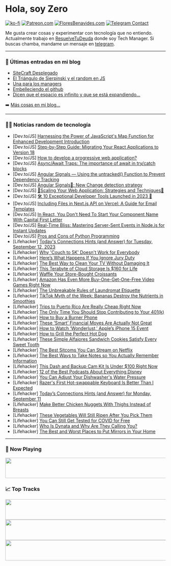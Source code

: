 # Hola, soy Zero

[![ko-fi](https://ko-fi.com/img/githubbutton_sm.svg)](https://ko-fi.com/J3J4N0LUK)
[![Patreon.com](https://img.shields.io/endpoint.svg?url=https%3A%2F%2Fshieldsio-patreon.vercel.app%2Fapi%3Fusername%3Dzerodragon%26type%3Dpatrons&style=for-the-badge)](https://patreon.com/zerodragon)
[![FloresBenavides.com](https://img.shields.io/website?down_message=oops&label=MiBlog&style=for-the-badge&up_message=online&url=https%3A%2F%2Ffloresbenavides.com)](https://floresbenavides.com)
[![Telegram Contact](https://img.shields.io/badge/escr%C3%ADbeme-ZeroDragon-%2326A5E4?style=for-the-badge&logo=telegram)](https://t.me/zerodragon)

Me gusta crear cosas y experimentar con tecnología que no entiendo.
Actualmente trabajo en [ResuelveTuDeuda](http://github.com/resuelve) donde soy Tech Manager.
Si buscas chamba, mandame un mensaje en [telegram](https://t.me/zerodragon).

---

### 📕 Últimas entradas en mi blog
<!-- BLOG-POST-LIST:START -->
- [SiteCraft Desplegado](https://floresbenavides.com/sitecraft-desplegado/)
- [El Triángulo de Sierpinski y el random en JS](https://floresbenavides.com/el-triangulo-de-sierpinski-y-el-random-en-js/)
- [Una para los managers](https://floresbenavides.com/una-para-los-managers/)
- [Embelleciendo el github](https://floresbenavides.com/embelleciendo-el-github/)
- [Dicen que el espacio es infinito y que se está expandiendo…](https://floresbenavides.com/dicen-que-el-espacio-es-infinito-y-que-se-esta-expandiendo/)
<!-- BLOG-POST-LIST:END -->

➡️ [Más cosas en mi blog...](https://floresbenavides.com)

---

### 👨‍💻 Noticias random de tecnología
<!-- TECH-POSTS:START -->
- [Dev.to/JS] [Harnessing the Power of JavaScript&#39;s Map Function for Enhanced Development Introduction](https://dev.to/krisshnacool/harnessing-the-power-of-javascripts-map-function-for-enhanced-developmentintroduction-n8k)
- [Dev.to/JS] [Step-by-Step Guide: Migrating Your React Applications to Version 18](https://dev.to/shriharimurali/step-by-step-guide-migrating-your-react-applications-to-version-18-3ld4)
- [Dev.to/JS] [How to develop a progressive web application?](https://dev.to/sparkouttech/how-to-develop-a-progressive-web-application-4cmb)
- [Dev.to/JS] [Async/Await Traps: The importance of await in try/catch blocks](https://dev.to/ionellupu/asyncawait-traps-the-importance-of-await-in-trycatch-blocks-22ca)
- [Dev.to/JS] [Angular Signals — Using the untracked&lpar;&rpar; Function to Prevent Dependency Tracking](https://dev.to/madhust/angular-signals-using-the-untracked-function-to-prevent-dependency-tracking-2knd)
- [Dev.to/JS] [Angular Signals🚦: New Change detection strategy](https://dev.to/madhust/angular-signals-new-change-detection-strategy-23b0)
- [Dev.to/JS] [🚀Scaling Your Web Application: Strategies and Techniques🤯](https://dev.to/taquiimam14/scaling-your-web-application-strategies-and-techniques-20pb)
- [Dev.to/JS] [🛠️ 10 Exceptional Developer Tools Launched in 2023 🚀](https://dev.to/permit_io/10-exceptional-developer-tools-launched-in-2023-42a8)
- [Dev.to/JS] [Including Files in Next.js API on Vercel: A Guide for Email Templates](https://dev.to/tashynw/including-files-in-nextjs-api-on-vercel-a-guide-for-email-templates-2ppl)
- [Dev.to/JS] [In React, You Don&#39;t Need To Start Your Component Name With Capital First Letter](https://dev.to/myogeshchavan97/in-react-you-dont-need-to-start-your-component-name-with-capital-first-letter-51la)
- [Dev.to/JS] [Real-Time Bliss: Mastering Server-Sent Events in Node.js for Instant Updates](https://dev.to/gkhan205/real-time-bliss-mastering-server-sent-events-in-nodejs-for-instant-updates-k43)
- [Dev.to/JS] [Pros and Cons of Python Programming](https://dev.to/s-nidhin/pros-and-cons-of-python-programming-nhk)
- [Lifehacker] [Today&#39;s Connections Hints &lpar;and Answer&rpar; for Tuesday, September 12, 2023](https://lifehacker.com/connections-answer-today-september-12-2023-1850824829)
- [Lifehacker] [Why &#39;Couch to 5K&#39; Doesn&#39;t Work for Everybody](https://lifehacker.com/the-case-against-couch-to-5k-and-what-to-try-instead-1847387867)
- [Lifehacker] [Here’s What Happens If You Ignore Jury Duty](https://lifehacker.com/here-s-what-happens-if-you-ignore-jury-duty-1850827136)
- [Lifehacker] [The Best Way to Clean Your TV Without Damaging It](https://lifehacker.com/the-best-way-to-clean-your-tv-without-damaging-it-1849643169)
- [Lifehacker] [This Terabyte of Cloud Storage Is $160 for Life](https://lifehacker.com/this-terabyte-of-cloud-storage-is-160-for-life-1850814435)
- [Lifehacker] [Waffle Your Store-Bought Croissants](https://lifehacker.com/waffled-ham-and-cheese-croissant-recipe-1850826726)
- [Lifehacker] [Amazon Has Even More Buy-One-Get-One-Free Video Games Right Now](https://lifehacker.com/amazon-has-buy-one-get-one-free-video-games-right-now-1850780431)
- [Lifehacker] [The Unbreakable Rules of Laundromat Etiquette](https://lifehacker.com/the-unbreakable-rules-of-laundromat-etiquette-1850826353)
- [Lifehacker] [TikTok Myth of the Week: Bananas Destroy the Nutrients in Smoothies](https://lifehacker.com/tiktok-myth-of-the-week-bananas-destroy-the-nutrients-1850825839)
- [Lifehacker] [Trips to Puerto Rico Are Really Cheap Right Now](https://lifehacker.com/cheap-puerto-rico-flights-1850826042)
- [Lifehacker] [The Only Time You Should Stop Contributing to Your 401&lpar;k&rpar;](https://lifehacker.com/the-only-time-you-should-stop-contributing-to-your-401-1850804903)
- [Lifehacker] [How to Buy a Burner Phone](https://lifehacker.com/how-to-buy-a-burner-phone-1843905326)
- [Lifehacker] [These ‘Smart’ Financial Moves Are Actually Not Great](https://lifehacker.com/these-smart-financial-moves-are-actually-not-great-1850825607)
- [Lifehacker] [How to Watch ‘Wonderlust,’ Apple’s iPhone 15 Event](https://lifehacker.com/how-to-watch-apple-s-iphone-event-1850825545)
- [Lifehacker] [How to Grill the Perfect Hot Dog](https://lifehacker.com/how-to-grill-the-perfect-hot-dog-1849024040)
- [Lifehacker] [These Simple Alfajores Sandwich Cookies Satisfy Every Sweet Tooth](https://lifehacker.com/these-simple-alfajores-sandwich-cookies-satisfy-every-s-1850825304)
- [Lifehacker] [The Best Sitcoms You Can Stream on Netflix](https://lifehacker.com/best-netflix-sitcoms-1850823337)
- [Lifehacker] [The Best Ways to Take Notes so You Actually Remember Information](https://lifehacker.com/best-note-taking-methods-1849535943)
- [Lifehacker] [This Dash and Backup Cam Kit Is Under $100 Right Now](https://lifehacker.com/this-dash-and-backup-cam-kit-is-under-100-right-now-1850820290)
- [Lifehacker] [12 of the Best Podcasts About Everything Disney](https://lifehacker.com/best-disney-podcasts-1850823468)
- [Lifehacker] [You Can Adjust Your Dishwasher&#39;s Water Pressure](https://lifehacker.com/you-can-adjust-your-dishwashers-water-pressure-1850824223)
- [Lifehacker] [Razer&#39;s First Hot-swappable Keyboard Is Better Than I Expected](https://lifehacker.com/razer-blackwidow-v4-75-review-1850819950)
- [Lifehacker] [Today’s Connections Hints &lpar;and Answer&rpar; for Monday, September 11](https://lifehacker.com/connections-answer-today-september-11-2023-1850824666)
- [Lifehacker] [Make Better Chicken Nuggets With Thighs Instead of Breasts](https://lifehacker.com/make-better-chicken-nuggets-with-thighs-instead-of-brea-1850819916)
- [Lifehacker] [These Vegetables Will Still Ripen After You Pick Them](https://lifehacker.com/what-vegetables-ripen-after-picking-1850819532)
- [Lifehacker] [You Can Still Get Tested for COVID for Free](https://lifehacker.com/find-free-covid-testing-1850819516)
- [Lifehacker] [Who Is Dynata and Why Are They Calling You?](https://lifehacker.com/who-is-dynata-and-why-are-they-calling-you-1850819389)
- [Lifehacker] [The Best and Worst Places to Put Mirrors in Your Home](https://lifehacker.com/the-best-and-worst-places-to-put-mirrors-in-your-home-1850819977)<!-- TECH-POSTS:END -->

---

### 🎵 Now Playing
<a href="https://spotify-now-playing-dun.vercel.app/now-playing?open"><img src="https://spotify-now-playing-dun.vercel.app/now-playing" width="540" height="64"></a>

### 📈 Top Tracks
<a href="https://spotify-now-playing-dun.vercel.app/top-tracks?i=1&open"><img src="https://spotify-now-playing-dun.vercel.app/top-tracks?i=1" width="540" height="64"></a>
<a href="https://spotify-now-playing-dun.vercel.app/top-tracks?i=2&open"><img src="https://spotify-now-playing-dun.vercel.app/top-tracks?i=2" width="540" height="64"></a>
<a href="https://spotify-now-playing-dun.vercel.app/top-tracks?i=3&open"><img src="https://spotify-now-playing-dun.vercel.app/top-tracks?i=3" width="540" height="64"></a>
